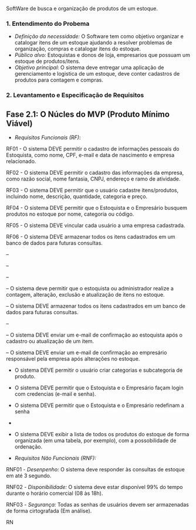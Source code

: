 SoftWare de busca e organização de produtos de um estoque.

### 1. Entendimento do Probema
- *Definição da necessidade:* O Software tem como objetivo organizar e catalogar itens de um estoque ajudando a resolver problemas de organização, compras e catalogar itens do estoque.
- *Público alvo:* Estoquistas e donos de loja, empresarios que possuam um estoque de produtos/itens.
- *Objetivo principal:* O sistema deve entregar uma aplicação de gerenciamento e logistica de um estoque, deve conter cadastros de produtos para contagem e compras.

### 2. Levantamento e Especificação de Requisitos

## Fase 2.1: O Núcles do MVP (Produto Mínimo Viável)
- *Requisitos Funcionais (RF)*:
  
RF01 -  O sistema DEVE permitir o cadastro de informações pessoais do Estoquista, como nome, CPF, e-mail e data de nascimento e empresa relacionado.

RF02 - O sistema DEVE permitir o cadastro das informações da empresa, como razão social, nome fantasia, CNPJ, endereço e ramo de atividade.

RF03 - O sistema DEVE permitir que o usuário cadastre itens/produtos, incluindo nome, descrição, quantidade, categoria e preço.
  
RF04 - O sistema DEVE permitir que o Estoquista e o Empresário busquem produtos no estoque por nome, categoria ou código.

RF05 - O sistema DEVE vincular cada usuário a uma empresa cadastrada.

RF06 - O sistema DEVE armazenar todos os itens cadastrados em um banco de dados para futuras consultas.



 – 

 –

 – 

 – O sistema deve permitir que o estoquista ou administrador realize a contagem, alteração, exclusão e atualização de itens no estoque.

 – O sistema DEVE armazenar todos os itens cadastrados em um banco de dados para futuras consultas.

 – 

 – O sistema DEVE enviar um e-mail de confirmação ao estoquista após o cadastro ou atualização de um item.

 – O sistema DEVE enviar um e-mail de confirmação ao empresário responsável pela empresa após alterações no estoque.

 - O sistema DEVE permitir o usuário criar categorias e subcategoria de produto.

 - O sistema DEVE permitir que o Estoquista e o Empresário façam login com credencias (e-mail e senha).

 - O sistema DEVE permitir que o Estoquista e o Empresário redefinam a senha

 - 

 - O sistema DEVE exibir a lista de todos os produtos do estoque de forma organizada (em uma tabela, por exemplo), com a possobilidade de ordenação.



- *Requisitos Não Funcionais (RNF):*

RNF01 - *Desenpenho:* O sistema deve responder às consultas de estoque em até 3 segundo.

RNF02 - *Disponibilidade:* O sistema deve estar disponível 99% do tempo durante o horário comercial (08 às 18h).

RNF03 - *Segurança:* Todas as senhas de usuários devem ser armazenadas de forma cirtografada (Em análise).

RN
